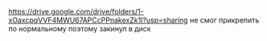 https://drive.google.com/drive/folders/1-xOaxcpqVVF4MWU67APCcPPnakexZk1I?usp=sharing
не смог прикрепить по нормальному поэтому закинул в диск
